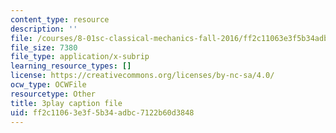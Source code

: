 ```yaml
---
content_type: resource
description: ''
file: /courses/8-01sc-classical-mechanics-fall-2016/ff2c11063e3f5b34adbc7122b60d3848_reUjl788R9Q.vtt
file_size: 7380
file_type: application/x-subrip
learning_resource_types: []
license: https://creativecommons.org/licenses/by-nc-sa/4.0/
ocw_type: OCWFile
resourcetype: Other
title: 3play caption file
uid: ff2c1106-3e3f-5b34-adbc-7122b60d3848
---
```

